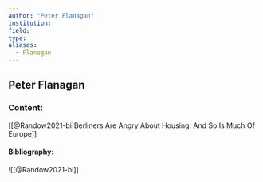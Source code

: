 ```yaml
---
author: "Peter Flanagan"
institution:
field:
type:
aliases:
  - Flanagan
---
```


## Peter Flanagan

### Content:
[[@Randow2021-bi|Berliners Are Angry About Housing. And So Is Much Of Europe]]

#### Bibliography:

![[@Randow2021-bi]]
